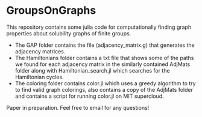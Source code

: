 # GroupsOnGraphs

This repository contains some julia code for computationally finding graph properties about solubility graphs of finite groups. 

- The GAP folder contains the file (adjacency_matrix.g) that generates the adjacency matrices.
- The Hamiltonians folder contains a txt file that shows some of the paths we found for each adjacency matrix in the similarly contained AdjMats folder along with Hamiltonian_search.jl which searches for the Hamiltonian cycles.
- The coloring folder contains color.jl which uses a greedy algorithm to try to find valid graph colorings, also contains a copy of the AdjMats folder and contains a script for running color.jl on MIT supercloud.

Paper in preparation. Feel free to email for any questions!
